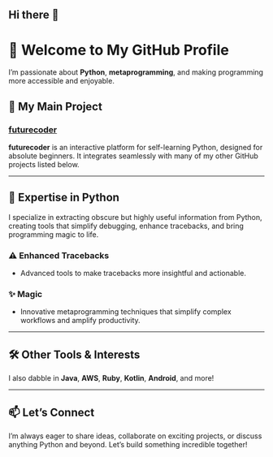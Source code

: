 ## Hi there 👋

# 🐍 Welcome to My GitHub Profile  

I’m passionate about **Python**, **metaprogramming**, and making programming more accessible and enjoyable.  

## 🚀 My Main Project  
### [futurecoder](https://github.com/username/futurecoder)  
**futurecoder** is an interactive platform for self-learning Python, designed for absolute beginners. It integrates seamlessly with many of my other GitHub projects listed below.  

---

## 🧠 Expertise in Python  
I specialize in extracting obscure but highly useful information from Python, creating tools that simplify debugging, enhance tracebacks, and bring programming magic to life.  


### ⚠️ Enhanced Tracebacks  
- Advanced tools to make tracebacks more insightful and actionable.  

### ✨ Magic  
- Innovative metaprogramming techniques that simplify complex workflows and amplify productivity.  

---

## 🛠️ Other Tools & Interests  
I also dabble in **Java**, **AWS**, **Ruby**, **Kotlin**, **Android**, and more!  

---

## 📫 Let’s Connect  
I’m always eager to share ideas, collaborate on exciting projects, or discuss anything Python and beyond. Let’s build something incredible together!  

